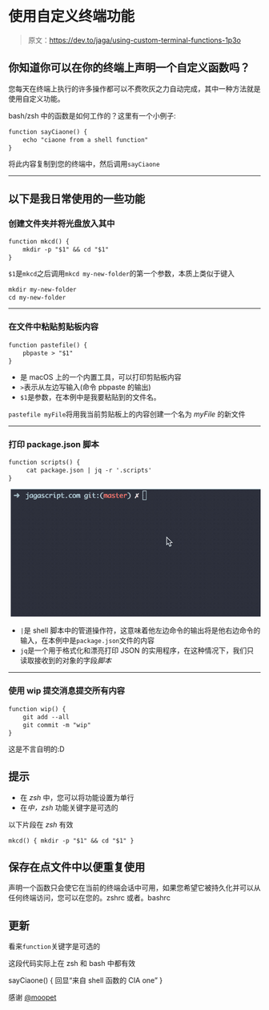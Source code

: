 # 使用自定义终端功能

> 原文：<https://dev.to/jaga/using-custom-terminal-functions-1p3o>

## 你知道你可以在你的终端上声明一个自定义函数吗？

您每天在终端上执行的许多操作都可以不费吹灰之力自动完成，其中一种方法就是使用自定义功能。

bash/zsh 中的函数是如何工作的？这里有一个小例子:

```
function sayCiaone() {
    echo "ciaone from a shell function"
} 
```

将此内容复制到您的终端中，然后调用`sayCiaone`

* * *

## 以下是我日常使用的一些功能

### 创建文件夹并将光盘放入其中

```
function mkcd() {
    mkdir -p "$1" && cd "$1"
} 
```

`$1`是`mkcd`之后调用`mkcd my-new-folder`的第一个参数，本质上类似于键入

```
mkdir my-new-folder
cd my-new-folder 
```

* * *

### 在文件中粘贴剪贴板内容

```
function pastefile() {
    pbpaste > "$1"
} 
```

*   是 macOS 上的一个内置工具，可以打印剪贴板内容
*   `>`表示从左边写输入(命令 pbpaste 的输出)
*   `$1`是参数，在本例中是我要粘贴到的文件名。

`pastefile myFile`将用我当前剪贴板上的内容创建一个名为 *myFile* 的新文件

* * *

### 打印 package.json 脚本

```
function scripts() {
     cat package.json | jq -r '.scripts'
} 
```

[![scripts](img/75984e7e902e05e3fa1bd95dbcd564c4.png)](https://res.cloudinary.com/practicaldev/image/fetch/s--hFWeB5N8--/c_limit%2Cf_auto%2Cfl_progressive%2Cq_66%2Cw_880/https://jagascript.com/scripts-0cad385767a37dbef1d6729f44f50539.gif)

*   `|`是 shell 脚本中的管道操作符，这意味着他左边命令的输出将是他右边命令的输入，在本例中是`package.json`文件的内容
*   `jq`是一个用于格式化和漂亮打印 JSON 的实用程序，在这种情况下，我们只读取接收到的对象的字段*脚本*

* * *

### 使用 wip 提交消息提交所有内容

```
function wip() {
    git add --all
    git commit -m "wip"
} 
```

这是不言自明的:D

## 提示

*   在 *zsh* 中，您可以将功能设置为单行
*   在*中，zsh* 功能关键字是可选的

以下片段在 *zsh*
有效

```
mkcd() { mkdir -p "$1" && cd "$1" } 
```

## 保存在点文件中以便重复使用

声明一个函数只会使它在当前的终端会话中可用，如果您希望它被持久化并可以从任何终端访问，您可以在您的。zshrc 或者。bashrc

## 更新

看来`function`关键字是可选的

这段代码实际上在 zsh 和 bash 中都有效

sayCiaone() {
回显“来自 shell 函数的 CIA one”
}

感谢 [@moopet](https://dev.to/moopet)